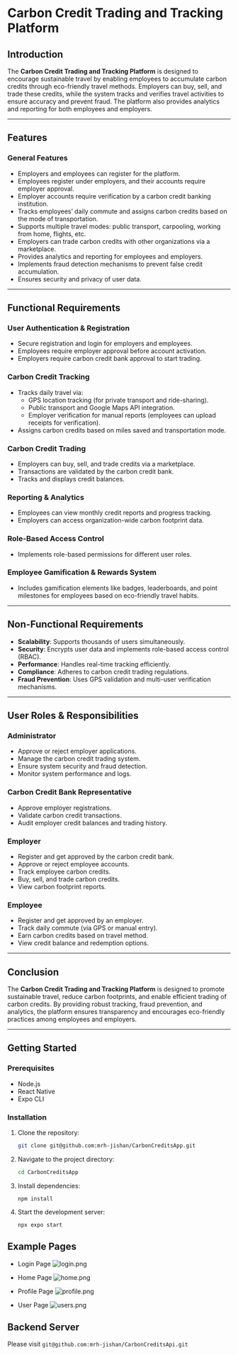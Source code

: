 # Carbon Credit Trading and Tracking Platform

## Introduction

The **Carbon Credit Trading and Tracking Platform** is designed to encourage sustainable travel by enabling employees to accumulate carbon credits through eco-friendly travel methods. Employers can buy, sell, and trade these credits, while the system tracks and verifies travel activities to ensure accuracy and prevent fraud. The platform also provides analytics and reporting for both employees and employers.

---

## Features

### General Features
- Employers and employees can register for the platform.
- Employees register under employers, and their accounts require employer approval.
- Employer accounts require verification by a carbon credit banking institution.
- Tracks employees’ daily commute and assigns carbon credits based on the mode of transportation.
- Supports multiple travel modes: public transport, carpooling, working from home, flights, etc.
- Employers can trade carbon credits with other organizations via a marketplace.
- Provides analytics and reporting for employees and employers.
- Implements fraud detection mechanisms to prevent false credit accumulation.
- Ensures security and privacy of user data.

---

## Functional Requirements

### User Authentication & Registration
- Secure registration and login for employers and employees.
- Employees require employer approval before account activation.
- Employers require carbon credit bank approval to start trading.

### Carbon Credit Tracking
- Tracks daily travel via:
  - GPS location tracking (for private transport and ride-sharing).
  - Public transport and Google Maps API integration.
  - Employer verification for manual reports (employees can upload receipts for verification).
- Assigns carbon credits based on miles saved and transportation mode.

### Carbon Credit Trading
- Employers can buy, sell, and trade credits via a marketplace.
- Transactions are validated by the carbon credit bank.
- Tracks and displays credit balances.

### Reporting & Analytics
- Employees can view monthly credit reports and progress tracking.
- Employers can access organization-wide carbon footprint data.

### Role-Based Access Control
- Implements role-based permissions for different user roles.

### Employee Gamification & Rewards System
- Includes gamification elements like badges, leaderboards, and point milestones for employees based on eco-friendly travel habits.

---

## Non-Functional Requirements
- **Scalability**: Supports thousands of users simultaneously.
- **Security**: Encrypts user data and implements role-based access control (RBAC).
- **Performance**: Handles real-time tracking efficiently.
- **Compliance**: Adheres to carbon credit trading regulations.
- **Fraud Prevention**: Uses GPS validation and multi-user verification mechanisms.

---

## User Roles & Responsibilities

### Administrator
- Approve or reject employer applications.
- Manage the carbon credit trading system.
- Ensure system security and fraud detection.
- Monitor system performance and logs.

### Carbon Credit Bank Representative
- Approve employer registrations.
- Validate carbon credit transactions.
- Audit employer credit balances and trading history.

### Employer
- Register and get approved by the carbon credit bank.
- Approve or reject employee accounts.
- Track employee carbon credits.
- Buy, sell, and trade carbon credits.
- View carbon footprint reports.

### Employee
- Register and get approved by an employer.
- Track daily commute (via GPS or manual entry).
- Earn carbon credits based on travel method.
- View credit balance and redemption options.

---

## Conclusion

The **Carbon Credit Trading and Tracking Platform** is designed to promote sustainable travel, reduce carbon footprints, and enable efficient trading of carbon credits. By providing robust tracking, fraud prevention, and analytics, the platform ensures transparency and encourages eco-friendly practices among employees and employers.

---

## Getting Started

### Prerequisites
- Node.js
- React Native
- Expo CLI

### Installation
1. Clone the repository:
   ```bash
   git clone git@github.com:mrh-jishan/CarbonCreditsApp.git
   ```
2. Navigate to the project directory:
   ```bash
   cd CarbonCreditsApp
   ```
3. Install dependencies:
   ```
   npm install
   ```
4. Start the development server:
   ```
   npx expo start
   ```

## Example Pages

- Login Page
![login.png](docs/login.png)

- Home Page
![home.png](docs/home.png)

- Profile Page
![profile.png](docs/profile.png)

- User Page
![users.png](docs/users.png)

## Backend Server

Please visit `git@github.com:mrh-jishan/CarbonCreditsApi.git`